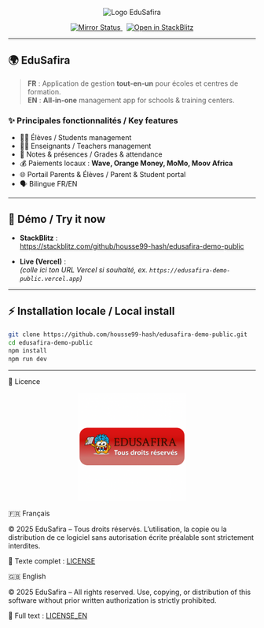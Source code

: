 <p align="center">
  <img src="edusafira-github/public/logo-edusafira.png" alt="Logo EduSafira" width="160"/>
</p>

<p align="center">
  <a href="https://github.com/housse99-hash/edusafira-demo/actions/workflows/mirror.yml">
    <img src="https://github.com/housse99-hash/edusafira-demo/actions/workflows/mirror.yml/badge.svg" alt="Mirror Status"/>
  </a>
  &nbsp;
  <a href="https://stackblitz.com/github/housse99-hash/edusafira-demo-public">
    <img src="https://developer.stackblitz.com/img/open_in_stackblitz.svg" alt="Open in StackBlitz"/>
  </a>
</p>

---

## 🌍 EduSafira

> **FR** : Application de gestion **tout‑en‑un** pour écoles et centres de formation.  
> **EN** : **All‑in‑one** management app for schools & training centers.

### ✨ Principales fonctionnalités / Key features
- 👩‍🎓 Élèves / Students management  
- 👨‍🏫 Enseignants / Teachers management  
- 📝 Notes & présences / Grades & attendance  
- 💰 Paiements locaux : **Wave, Orange Money, MoMo, Moov Africa**  
- 🌐 Portail Parents & Élèves / Parent & Student portal  
- 🗣️ Bilingue FR/EN

---

## 🚀 Démo / Try it now

- **StackBlitz** :  
  https://stackblitz.com/github/housse99-hash/edusafira-demo-public

- **Live (Vercel)** :  
  _(colle ici ton URL Vercel si souhaité, ex. `https://edusafira-demo-public.vercel.app`)_

---

## ⚡ Installation locale / Local install

```bash
git clone https://github.com/housse99-hash/edusafira-demo-public.git
cd edusafira-demo-public
npm install
npm run dev

```
---
📜 Licence
<p align="center"> <img src="edusafira-github/public/edusafira-badge.png" alt="Licence EduSafira – Tous droits réservés" width="220"/> </p>
🇫🇷 Français

© 2025 EduSafira – Tous droits réservés.
L’utilisation, la copie ou la distribution de ce logiciel sans autorisation écrite préalable sont strictement interdites.

📄 Texte complet : [LICENSE](./LICENSE)

🇬🇧 English

© 2025 EduSafira – All rights reserved.
Use, copying, or distribution of this software without prior written authorization is strictly prohibited.

📄 Full text : [LICENSE_EN](./LICENSE_EN) 
